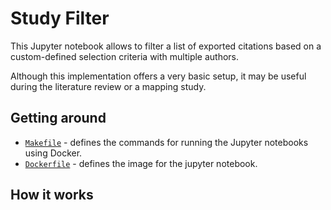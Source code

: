 # Study Filter

This Jupyter notebook allows to filter a list of exported citations based on
a custom-defined selection criteria with multiple authors.

Although this implementation offers a very basic setup, it may be useful during
the literature review or a mapping study.

## Getting around

- [`Makefile`](./Makefile) - defines the commands for running the Jupyter notebooks using Docker.
- [`Dockerfile`](./Dockerfile) - defines the image for the jupyter notebook.

## How it works

<!-- TODO: describe the procedure -->